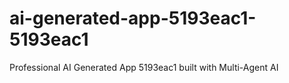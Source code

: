 # ai-generated-app-5193eac1-5193eac1
Professional AI Generated App 5193eac1 built with Multi-Agent AI
